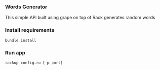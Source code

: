 ### Words Generator

This simple API built using grape on top of Rack generates random words

### Install requirements

```
bundle install
```

### Run app

```
rackup config.ru [-p port]
```

